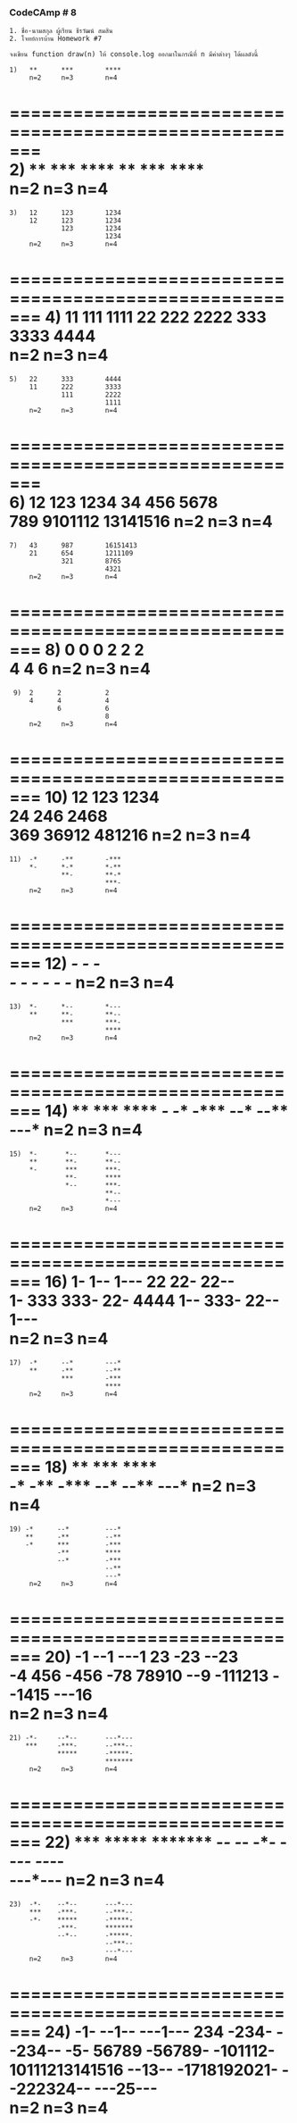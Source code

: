 ### CodeCAmp # 8
    1. ชื่อ-นามสกุล ผู้เรียน ธีรวัฒน์ สมสิน
    2. โจทย์การบ้าน Homework #7

    จงเขียน function draw(n) ให้ console.log ออกมาในกรณีที่ n มีค่าต่างๆ ได้ผลดังนี้
    
    1)   **      ***        ****
         n=2     n=3        n=4 
 =======================================================   
    2)   **      ***        ****
         **      ***        ****   
         n=2     n=3        n=4 
 =======================================================
    3)   12      123        1234
         12      123        1234
                 123        1234
                            1234
         n=2     n=3        n=4 
 =======================================================
    4)   11      111        1111
         22      222        2222
                 333        3333
                            4444   
         n=2     n=3        n=4 
 =======================================================
    5)   22      333        4444
         11      222        3333
                 111        2222
                            1111
         n=2     n=3        n=4
 =======================================================       
    6)   12      123        1234
         34      456        5678    
                 789        9101112
                            13141516
         n=2     n=3        n=4
 =======================================================
    7)   43      987        16151413
         21      654        1211109   
                 321        8765
                            4321
         n=2     n=3        n=4
 =======================================================
     8)  0      0           0
         2      2           2   
                4           4
                            6
         n=2     n=3        n=4
 =======================================================
     9)  2      2           2
         4      4           4   
                6           6
                            8
         n=2     n=3        n=4
 =======================================================
    10)  12      123        1234   
         24      246        2468  
                 369        36912
                            481216
         n=2     n=3        n=4
 =======================================================
    11)  -*      -**        -***   
         *-      *-*        *-** 
                 **-        **-*
                            ***-
         n=2     n=3        n=4
 =======================================================
    12)  *-      **-        ***-   
         -*      *-*        **-* 
                 -**        *-**
                            -***
         n=2     n=3        n=4
 =======================================================
    13)  *-      *--        *---   
         **      **-        **-- 
                 ***        ***-
                            ****
         n=2     n=3        n=4
 =======================================================
    14)  **      ***        ****
         *-      -**        -*** 
                 --*        --**
                            ---*
         n=2     n=3        n=4
 =======================================================
    15)  *-       *--       *---
         **       **-       **--         
         *-       ***       ***- 
                  **-       **** 
                  *--       ***-
                            **--
                            *---       
         n=2     n=3        n=4
 =======================================================
    16)  1-       1--       1---
         22       22-       22--         
         1-       333       333- 
                  22-       4444 
                  1--       333-
                            22--
                            1---       
         n=2     n=3        n=4
 =======================================================
    17)  -*      --*        ---*   
         **      -**        --** 
                 ***        -***
                            ****
         n=2     n=3        n=4
 =======================================================
    18)  **      ***        ****   
         -*      -**        -*** 
                 --*        --**
                            ---*
         n=2     n=3        n=4
 =======================================================
    19) -*      --*         ---*
        **      -**         --**         
        -*      ***         -*** 
                -**         **** 
                --*         -***
                            --**
                            ---*       
         n=2     n=3        n=4
 =======================================================
    20) -1      --1         ---1
        23      -23         --23         
        -4      456         -456 
                -78         78910 
                --9         -111213
                            --1415
                            ---16       
         n=2     n=3        n=4
 =======================================================
    21) -*-     --*--       ---*---
        ***     -***-       --***--
                *****       -*****-    
                            *******
         n=2     n=3        n=4
  =======================================================
    22) ***     *****       *******
        -*-     -***-       -*****-
                --*--       --***--    
                            ---*---
         n=2     n=3        n=4
 =======================================================
    23)  -*-    --*--       ---*---
         ***    -***-       --***--
         -*-    *****       -*****-
                -***-       *******
                --*--       -*****-
                            --***--
                            ---*--- 
         n=2     n=3        n=4
  =======================================================
    24)  -1-    --1--       ---1---
         234    -234-       --234--
         -5-    56789       -56789-
                -101112-    10111213141516
                --13--      -1718192021-
                            --222324--
                            ---25---        
         n=2     n=3        n=4
 ========================================================